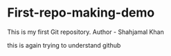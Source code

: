# First-repo-making-demo
This is my first Git repository.
Author - Shahjamal Khan

this is again trying to understand github
